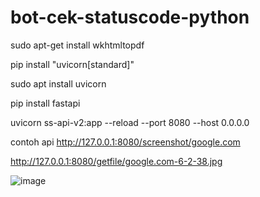 # bot-cek-statuscode-python



sudo apt-get install wkhtmltopdf

pip install "uvicorn[standard]"

sudo apt install uvicorn

pip install fastapi

uvicorn ss-api-v2:app --reload --port 8080 --host 0.0.0.0


contoh api
http://127.0.0.1:8080/screenshot/google.com

http://127.0.0.1:8080/getfile/google.com-6-2-38.jpg

![image](https://github.com/agungsoboru/bot-cek-statuscode-python/blob/main/Capture.JPG)
